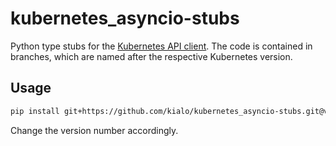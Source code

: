 # kubernetes_asyncio-stubs

Python type stubs for the [Kubernetes API client](https://github.com/borissmidt/kubernetes_asyncio.git).
The code is contained in branches, which are named after the respective Kubernetes version.

## Usage

```bash
pip install git+https://github.com/kialo/kubernetes_asyncio-stubs.git@v1.29
```

Change the version number accordingly.
